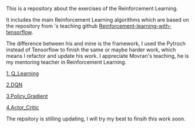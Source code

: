 This is a repository about the exercises of the Reinforcement Learning.  

It includes the main Reinforcement Learning algorithms which are based on the repository from 
's teaching github [Reinforcement-learning-with-tensorflow](https://github.com/MorvanZhou/Reinforcement-learning-with-tensorflow).  

The difference between his and mine is the framework, I used the Pytroch instead of Tensorflow to finish the same or maybe harder work, which means I refactor and update his work. I appreciate Movran's teaching, he is my mentoring teacher in Reinforcement Learning.  


[1. Q_Learning](https://github.com/xuejieshougeji0826/Implementation-of-Morvan-Reinforcement-Learning-Teaching-in-Pytorch/tree/master/Q-Learning)

[2.DQN](https://github.com/xuejieshougeji0826/Implementation-of-Morvan-Reinforcement-Learning-Teaching-in-Pytorch/tree/master/DQN)

[3.Policy_Gradient](https://github.com/xuejieshougeji0826/Implementation-of-Morvan-Reinforcement-Learning-Teaching-in-Pytorch/tree/master/Policy_Gradient)

[4.Actor_Critic](https://github.com/xuejieshougeji0826/Implementation-of-Morvan-Reinforcement-Learning-Teaching-in-Pytorch/tree/master/Actor_Critic)


The repsitory is stilling updating, I will try my best to finsih this work soon.  


